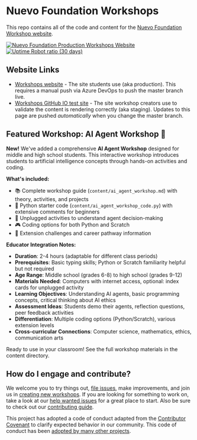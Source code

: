 # Nuevo Foundation Workshops

This repo contains all of the code and content for the [Nuevo Foundation Workshop website](https://workshops.nuevofoundation.org). 

  <a href="https://uptimerobot.com/dashboard.php">
    <img src="https://img.shields.io/uptimerobot/status/m795338143-b057b206552c0ef54c164ded" alt="Nuevo Foundation Production Workshops Website">
  </a>

  <a href="https://uptimerobot.com/dashboard.php">
    <img alt="Uptime Robot ratio (30 days)" src="https://img.shields.io/uptimerobot/ratio/m795338143-b057b206552c0ef54c164ded">
  </a>

## Website Links

* [Workshops website](https://workshops.nuevofoundation.org) - The site students use (aka production). This requires a manual push via Azure DevOps to push the master branch live. 
* [Workshops GitHub IO test site](https://nuevofoundation.org.github.io/workshops/) - The site workshop creators use to validate the content is rendering correctly (aka staging).  Updates to this page are pushed *automatically* when you change the master branch. 

## Featured Workshop: AI Agent Workshop 🤖

**New!** We've added a comprehensive **AI Agent Workshop** designed for middle and high school students. This interactive workshop introduces students to artificial intelligence concepts through hands-on activities and coding.

**What's included:**
- 📚 Complete workshop guide (`content/ai_agent_workshop.md`) with theory, activities, and projects
- 🐍 Python starter code (`content/ai_agent_workshop_code.py`) with extensive comments for beginners
- 🎯 Unplugged activities to understand agent decision-making
- 🎮 Coding options for both Python and Scratch
- 🚀 Extension challenges and career pathway information

**Educator Integration Notes:**
- **Duration**: 2-4 hours (adaptable for different class periods)
- **Prerequisites**: Basic typing skills; Python or Scratch familiarity helpful but not required
- **Age Range**: Middle school (grades 6-8) to high school (grades 9-12)
- **Materials Needed**: Computers with internet access, optional: index cards for unplugged activity
- **Learning Objectives**: Understanding AI agents, basic programming concepts, critical thinking about AI ethics
- **Assessment Ideas**: Students demo their agents, reflection questions, peer feedback activities
- **Differentiation**: Multiple coding options (Python/Scratch), various extension levels
- **Cross-curricular Connections**: Computer science, mathematics, ethics, communication arts

Ready to use in your classroom! See the full workshop materials in the content directory.

## How do I engage and contribute?
We welcome you to try things out, [file issues](https://github.com/NuevoFoundation/workshops/issues), make improvements, and join us in [creating new workshops](content/english/guidelines/new-workshops.md). If you are looking for something to work on, take a look at our [help wanted issues](https://github.com/NuevoFoundation/workshops/labels/help%20wanted) for a great place to start. Also be sure to check out our [contributing guide](content/english/guidelines/_index.md).

This project has adopted a code of conduct adapted from the [Contributor Covenant](http://contributor-covenant.org/) to clarify expected behavior in our community. This code of conduct has been [adopted by many other projects](http://contributor-covenant.org/adopters/).
